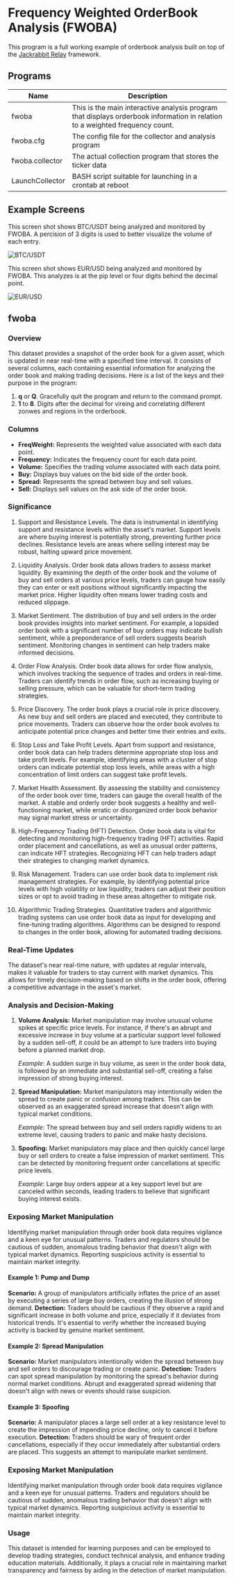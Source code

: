 # Frequency Weighted OrderBook Analysis (FWOBA)

This program is a full working example of orderbook analysis built on top of the [Jackrabbit Relay](https://github.com/rapmd73/JackrabbitRelay/wiki)
framework.

## Programs

| Name | Description |
| --- | --- |
| fwoba | This is the main interactive analysis program that displays orderbook information in relation to a weighted frequency count. |
| fwoba.cfg | The config file for the collector and analysis program |
| fwoba.collector | The actual collection program that stores the ticker data |
| LaunchCollector | BASH script suitable for launching in a crontab at reboot |

## Example Screens

This screen shot shows BTC/USDT being analyzed and monitored by FWOBA. A percision of 3 digits is used to better visualize the volume of each entry.

![BTC/USDT](https://github.com/rapmd73/fwoba/blob/main/Images/fwoba.BTCUSDT.jpg)

This screen shot shows EUR/USD being analyzed and monitored by FWOBA. This analyzes is at the pip level or four digits behind the decimal point.

![EUR/USD](https://github.com/rapmd73/fwoba/blob/main/Images/fwoba.EURUSD.jpg)

## fwoba

### Overview

This dataset provides a snapshot of the order book for a given asset, which is updated in near real-time with a specified time interval. It consists of
several columns, each containing essential information for analyzing the order book and making trading decisions. Here is a list of the keys and their
purpose in the program:

1. **q** or **Q**. Gracefully quit the program and return to the command prompt.
1. **1** to **8**. Digits after the decimal for vireing and correlating different zonwes and regions in the orderbook.

### Columns

- **FreqWeight:** Represents the weighted value associated with each data point.
- **Frequency:** Indicates the frequency count for each data point.
- **Volume:** Specifies the trading volume associated with each data point.
- **Buy:** Displays buy values on the bid side of the order book.
- **Spread:** Represents the spread between buy and sell values.
- **Sell:** Displays sell values on the ask side of the order book.

### Significance

1. Support and Resistance Levels. The data is instrumental in identifying support and resistance levels within the asset's market. Support levels are
where buying interest is potentially strong, preventing further price declines. Resistance levels are areas where selling interest may be robust,
halting upward price movement.

1. Liquidity Analysis. Order book data allows traders to assess market liquidity. By examining the depth of the order book and the volume of buy and
sell orders at various price levels, traders can gauge how easily they can enter or exit positions without significantly impacting the market price.
Higher liquidity often means lower trading costs and reduced slippage.

1. Market Sentiment. The distribution of buy and sell orders in the order book provides insights into market sentiment. For example, a lopsided order
book with a significant number of buy orders may indicate bullish sentiment, while a preponderance of sell orders suggests bearish sentiment. Monitoring
changes in sentiment can help traders make informed decisions.

1. Order Flow Analysis. Order book data allows for order flow analysis, which involves tracking the sequence of trades and orders in real-time. Traders
can identify trends in order flow, such as increasing buying or selling pressure, which can be valuable for short-term trading strategies.

1. Price Discovery. The order book plays a crucial role in price discovery. As new buy and sell orders are placed and executed, they contribute to price
movements. Traders can observe how the order book evolves to anticipate potential price changes and better time their entries and exits.

1. Stop Loss and Take Profit Levels. Apart from support and resistance, order book data can help traders determine appropriate stop loss and take profit
levels. For example, identifying areas with a cluster of stop orders can indicate potential stop loss levels, while areas with a high concentration of
limit orders can suggest take profit levels.

1. Market Health Assessment. By assessing the stability and consistency of the order book over time, traders can gauge the overall health of the market.
A stable and orderly order book suggests a healthy and well-functioning market, while erratic or disorganized order book behavior may signal market
stress or uncertainty.

1. High-Frequency Trading (HFT) Detection. Order book data is vital for detecting and monitoring high-frequency trading (HFT) activities. Rapid order
placement and cancellations, as well as unusual order patterns, can indicate HFT strategies. Recognizing HFT can help traders adapt their strategies to
changing market dynamics.

1. Risk Management. Traders can use order book data to implement risk management strategies. For example, by identifying potential price levels with
high volatility or low liquidity, traders can adjust their position sizes or opt to avoid trading in these areas altogether to mitigate risk.

1. Algorithmic Trading Strategies. Quantitative traders and algorithmic trading systems can use order book data as input for developing and fine-tuning
trading algorithms. Algorithms can be designed to respond to changes in the order book, allowing for automated trading decisions.

### Real-Time Updates

The dataset's near real-time nature, with updates at regular intervals, makes it valuable for traders to stay current with market dynamics. This allows
for timely decision-making based on shifts in the order book, offering a competitive advantage in the asset's market.

### Analysis and Decision-Making

1. **Volume Analysis:** Market manipulation may involve unusual volume spikes at specific price levels. For instance, if there's an abrupt and excessive
increase in buy volume at a particular support level followed by a sudden sell-off, it could be an attempt to lure traders into buying before a planned
market drop.

   *Example*: A sudden surge in buy volume, as seen in the order book data, is followed by an immediate and substantial sell-off, creating a false
   impression of strong buying interest.

2. **Spread Manipulation:** Market manipulators may intentionally widen the spread to create panic or confusion among traders. This can be observed as
an exaggerated spread increase that doesn't align with typical market conditions.

   *Example*: The spread between buy and sell orders rapidly widens to an extreme level, causing traders to panic and make hasty decisions.

3. **Spoofing:** Market manipulators may place and then quickly cancel large buy or sell orders to create a false impression of market sentiment. This
can be detected by monitoring frequent order cancellations at specific price levels.

   *Example*: Large buy orders appear at a key support level but are canceled within seconds, leading traders to believe that significant buying
   interest exists.

### Exposing Market Manipulation

Identifying market manipulation through order book data requires vigilance and a keen eye for unusual patterns. Traders and regulators should be
cautious of sudden, anomalous trading behavior that doesn't align with typical market dynamics. Reporting suspicious activity is essential to maintain
market integrity.

#### Example 1: Pump and Dump

**Scenario:** A group of manipulators artificially inflates the price of an asset by executing a series of large buy orders, creating the illusion of
strong demand. **Detection:** Traders should be cautious if they observe a rapid and significant increase in both volume and price, especially if it
deviates from historical trends. It's essential to verify whether the increased buying activity is backed by genuine market sentiment.

#### Example 2: Spread Manipulation

**Scenario:** Market manipulators intentionally widen the spread between buy and sell orders to discourage trading or create panic. **Detection:**
Traders can spot spread manipulation by monitoring the spread's behavior during normal market conditions. Abrupt and exaggerated spread widening that
doesn't align with news or events should raise suspicion.

#### Example 3: Spoofing

**Scenario:** A manipulator places a large sell order at a key resistance level to create the impression of impending price decline, only to cancel it
before execution. **Detection:** Traders should be wary of frequent order cancellations, especially if they occur immediately after substantial orders
are placed. This suggests an attempt to manipulate market sentiment.

### Exposing Market Manipulation

Identifying market manipulation through order book data requires vigilance and a keen eye for unusual patterns. Traders and regulators should be
cautious of sudden, anomalous trading behavior that doesn't align with typical market dynamics. Reporting suspicious activity is essential to maintain
market integrity.

### Usage

This dataset is intended for learning purposes and can be employed to develop trading strategies, conduct technical analysis, and enhance trading
education materials. Additionally, it plays a crucial role in maintaining market transparency and fairness by aiding in the detection of market
manipulation.
